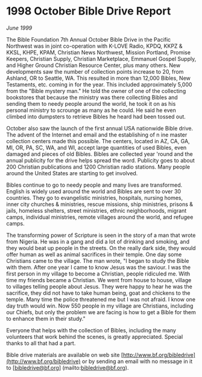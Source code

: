 # 1998 October Bible Drive Report

*June 1999*

The Bible Foundation 7th Annual October Bible Drive in the Pacific 
Northwest was in joint co-operation with K-LOVE Radio, KPDQ, KKPZ & 
KKSL, KHPE, KPAM, Christian News Northwest, Mission Portland, Promise 
Keepers, Christian Supply, Christian Marketplace, Emmanuel Gospel 
Supply, and Higher Ground Christian Resource Center, plus many others. 
New developments saw the number of collection points increase to 20, 
from Ashland, OR to Seattle, WA. This resulted in more than 12,000 
Bibles, New Testaments, etc. coming in for the year. This included 
approximately 5,000 from the "Bible mystery man." He told the owner of 
one of the collecting bookstores that because the ministry was there 
collecting Bibles and sending them to needy people around the world, 
he took it on as his personal ministry to scrounge as many as he could. 
He said he even climbed into dumpsters to retrieve Bibles he heard had 
been tossed out.

October also saw the launch of the first annual USA nationwide Bible 
drive. The advent of the Internet and email and the establishing of n
ine master collection centers made this possible. The centers, located 
in AZ, CA, GA, MI, OR, PA, SC, WA, and WI, accept large quantities of 
used Bibles, even damaged and pieces of old Bibles. Bibles are collected
year 'round and the annual publicity for the drive helps spread the 
word. Publicity goes to about 200 Christian publications and 1200 
Christian radio stations. Many people around the United States are 
starting to get involved.

Bibles continue to go to needy people and many lives are transformed. 
English is widely used around the world and Bibles are sent to over 30 
countries. They go to evangelistic ministries, hospitals, nursing 
homes, inner city churches & ministries, rescue missions, ship 
ministries, prisons & jails, homeless shelters, street ministries, 
ethnic neighborhoods, migrant camps, individual ministries, remote 
villages around the world, and refugee camps.

The transforming power of Scripture is seen in the story of a man that 
wrote from Nigeria. He was in a gang and did a lot of drinking and 
smoking, and they would beat up people in the streets. On the really 
dark side, they would offer human as well as animal sacrifices in 
their temple. One day some Christians came to the village. The man 
wrote, "I began to study the Bible with them. After one year I came 
to know Jesus was the saviour. I was the first person in my village 
to become a Christian, people ridiculed me. With time my friends became 
a Christian. We went from house to house, village to villages telling 
people about Jesus. They were happy to hear he was the sacrifice, they 
did not have to take human being, goat and chickens to the temple. 
Many time the police threatened me but I was not afraid. I know one 
day truth would win. Now 550 people in my village are Christians, 
including our Chiefs, but only the problem we are facing is how to get 
a Bible for them to enhance them in their study."

Everyone that helps with the collection of Bibles, including the many 
volunteers that work behind the scenes, is greatly appreciated. 
Special thanks to all that had a part.

Bible drive materials are available on web site 
[http://www.bf.org/bibledrive](http://www.bf.org/bibledrive) or by 
sending an email with no message in it to [bibledrive@bf.org]
(mailto:bibledrive@bf.org).
